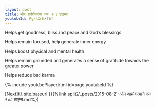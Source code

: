 ```yaml
---
layout: post
title: ओम शर्वरीकराया नमः १०८ टाइम्स
youtubeId: Pg-tXrKx7bY
---
```

 
 
Helps get goodness, bliss and peace and God's blessings
 
Helps remain focused, help generate inner energy 
 
Helps boost physical and mental health 
 
Helps remain grounded and generates a sense of gratitude towards the greater power 
 
Helps reduce bad karma
 
 
 
 


{% include youtubePlayer.html id=page.youtubeId %}
 
[Next]({{ site.baseurl }}{% link  split2/_posts/2015-08-21-ओम अप्रमेयात्माने नमः १०८ टाइम्स.md%})
 
